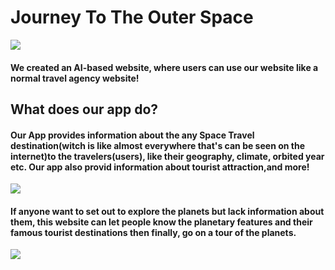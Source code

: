 # Journey To The Outer Space

![]("https://hackmd.io/_uploads/ry39YSgZ6.png")

#### We created an AI-based website, where users can use our website like a normal travel agency website!

## What does our app do?

#### Our App provides information about the any Space Travel destination(witch is like almost everywhere that's can be seen on the internet)to the travelers(users), like their geography, climate, orbited year etc. Our app also provid information about tourist attraction,and more! 

![](https://hackmd.io/_uploads/HJlXcHlZ6.jpg)

#### If anyone want to set out to explore the planets but lack information about them, this website can let people know the planetary features and their famous tourist destinations then finally, go on a tour of the planets.

![](https://hackmd.io/_uploads/BkrUqHeba.jpg)

